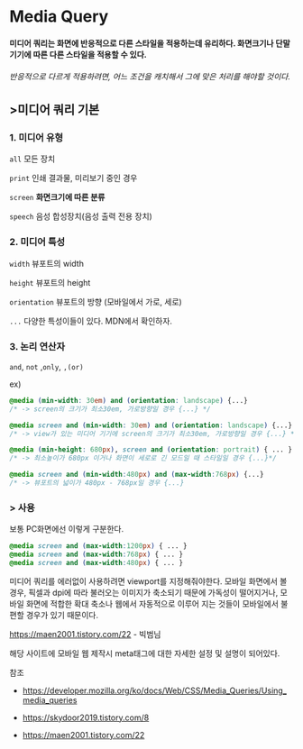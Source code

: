 # Media Query

#### 미디어 쿼리는 화면에 반응적으로 다른 스타일을 적용하는데 유리하다. 화면크기나 단말 기기에 따른 다른 스타일을 적용할 수 있다.

###### 반응적으로 다르게 적용하려면, 어느 조건을 캐치해서 그에 맞은 처리를 해야할 것이다.



## >미디어 쿼리 기본

### 1. 미디어 유형

`all`  모든 장치

`print`  인쇄 결과물, 미리보기 중인 경우 

`screen` **화면크기에 따른 분류**

`speech` 음성 합성장치(음성 출력 전용 장치)

### 2. 미디어 특성

`width` 뷰포트의 width

`height` 뷰포트의 height

`orientation` 뷰포트의 방향 (모바일에서 가로, 세로)

`...` 다양한 특성이들이 있다. MDN에서 확인하자.

### 3. 논리 연산자

`and`,  `not`  ,`only`, `,(or) `

ex)

```CSS
@media (min-width: 30em) and (orientation: landscape) {...}
/* -> screen의 크기가 최소30em, 가로방향일 경우 {...} */
```

```css
@media screen and (min-width: 30em) and (orientation: landscape) {...}
/* -> view가 있는 미디어 기기에 screen의 크기가 최소30em, 가로방향일 경우 {...} */
```



```CSS
@media (min-height: 680px), screen and (orientation: portrait) { ... }
/* -> 최소높이가 680px 이거나 화면이 세로로 긴 모드일 때 스타일일 경우 {...}*/
```



```CSS
@media screen and (min-width:480px) and (max-width:768px) {...}
/* -> 뷰포트의 넓이가 480px - 768px일 경우 {...}
```



### > 사용

보통 PC화면에선 이렇게 구분한다.

```Css
@media screen and (max-width:1200px) { ... }
@media screen and (max-width:768px) { ... }
@media screen and (max-width:480px) { ... }
```



미디어 쿼리를 에러없이 사용하려면 viewport를 지정해줘야한다. 모바일 화면에서 볼 경우, 픽셀과 dpi에 따라 불러오는 이미지가 축소되기 때문에 가독성이 떨어지거나, 모바일 화면에 적합한 확대 축소나 웹에서 자동적으로 이루어 지는 것들이 모바일에서 불편할 경우가 있기 때문이다.

https://maen2001.tistory.com/22  - 빅범님

해당 사이트에 모바일 웹 제작시 meta태그에 대한 자세한 설정 및 설명이 되어있다.

참조  

- https://developer.mozilla.org/ko/docs/Web/CSS/Media_Queries/Using_media_queries

- https://skydoor2019.tistory.com/8

- https://maen2001.tistory.com/22 
